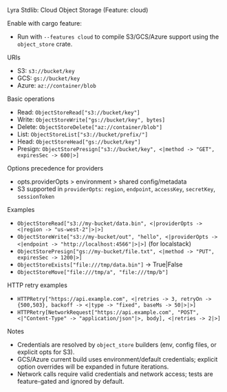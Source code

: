 Lyra Stdlib: Cloud Object Storage (Feature: cloud)

Enable with cargo feature:
- Run with `--features cloud` to compile S3/GCS/Azure support using the `object_store` crate.

URIs
- S3: `s3://bucket/key`
- GCS: `gs://bucket/key`
- Azure: `az://container/blob`

Basic operations
- Read: `ObjectStoreRead["s3://bucket/key"]`
- Write: `ObjectStoreWrite["gs://bucket/key", bytes]`
- Delete: `ObjectStoreDelete["az://container/blob"]`
- List: `ObjectStoreList["s3://bucket/prefix/"]`
- Head: `ObjectStoreHead["gs://bucket/key"]`
- Presign: `ObjectStorePresign["s3://bucket/key", <|method -> "GET", expiresSec -> 600|>]`

Options precedence for providers
- opts.providerOpts > environment > shared config/metadata
- S3 supported in `providerOpts`: `region`, `endpoint`, `accessKey`, `secretKey`, `sessionToken`

Examples
- `ObjectStoreRead["s3://my-bucket/data.bin", <|providerOpts -> <|region -> "us-west-2"|>|>]`
- `ObjectStoreWrite["s3://my-bucket/out", "hello", <|providerOpts -> <|endpoint -> "http://localhost:4566"|>|>]` (for localstack)
- `ObjectStorePresign["gs://my-bucket/file.txt", <|method -> "PUT", expiresSec -> 1200|>]`
- `ObjectStoreExists["file:///tmp/data.bin"]` -> True|False
- `ObjectStoreMove["file:///tmp/a", "file:///tmp/b"]`

HTTP retry examples
- `HTTPRetry["https://api.example.com", <|retries -> 3, retryOn -> {500,503}, backoff -> <|type -> "fixed", baseMs -> 50|>|>]`
- `HTTPRetry[NetworkRequest["https://api.example.com", "POST", <|"Content-Type" -> "application/json"|>, body], <|retries -> 2|>]`

Notes
- Credentials are resolved by `object_store` builders (env, config files, or explicit opts for S3).
- GCS/Azure current build uses environment/default credentials; explicit option overrides will be expanded in future iterations.
- Network calls require valid credentials and network access; tests are feature-gated and ignored by default.
